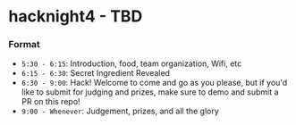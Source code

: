 # hacknight4 - TBD 

### Format

- `5:30 - 6:15`: Introduction, food, team organization, Wifi, etc
- `6:15 - 6:30`: Secret Ingredient Revealed
- `6:30 - 9:00`: Hack! Welcome to come and go as you please, but if you'd like to submit for judging and prizes, make sure to demo and submit a PR on this repo! 
- `9:00 - Whenever`: Judgement, prizes, and all the glory

